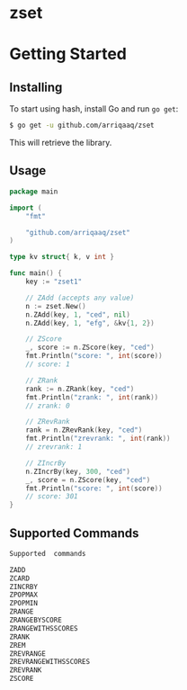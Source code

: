# zset

Getting Started
===============

## Installing

To start using hash, install Go and run `go get`:

```sh
$ go get -u github.com/arriqaaq/zset
```

This will retrieve the library.

## Usage

```go
package main

import (
	"fmt"

	"github.com/arriqaaq/zset"
)

type kv struct{ k, v int }

func main() {
	key := "zset1"

	// ZAdd (accepts any value)
	n := zset.New()
	n.ZAdd(key, 1, "ced", nil)
	n.ZAdd(key, 1, "efg", &kv{1, 2})

	// ZScore
	_, score := n.ZScore(key, "ced")
	fmt.Println("score: ", int(score))
	// score: 1

	// ZRank
	rank := n.ZRank(key, "ced")
	fmt.Println("zrank: ", int(rank))
	// zrank: 0

	// ZRevRank
	rank = n.ZRevRank(key, "ced")
	fmt.Println("zrevrank: ", int(rank))
	// zrevrank: 1

	// ZIncrBy
	n.ZIncrBy(key, 300, "ced")
	_, score = n.ZScore(key, "ced")
	fmt.Println("score: ", int(score))
	// score: 301
}
```

## Supported Commands

```go
Supported  commands

ZADD
ZCARD
ZINCRBY
ZPOPMAX
ZPOPMIN
ZRANGE
ZRANGEBYSCORE
ZRANGEWITHSSCORES
ZRANK
ZREM
ZREVRANGE
ZREVRANGEWITHSSCORES
ZREVRANK
ZSCORE
```
